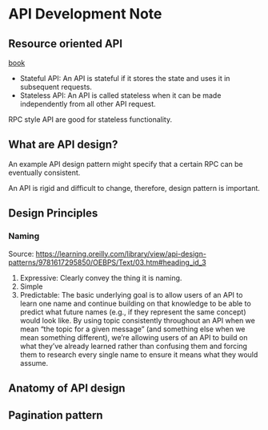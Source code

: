 # API Development Note

## Resource oriented API

[book](https://learning.oreilly.com/library/view/api-design-patterns/9781617295850/OEBPS/Text/01.htm#heading_id_5a)

- Stateful API: An API is stateful if it stores the state and uses it in
subsequent requests.
- Stateless API: An API is called stateless when it can be made independently
from all other API request.

RPC style API are good for stateless functionality.


## What are API design?

An example API design pattern might specify that a certain RPC can be eventually
consistent.

An API is rigid and difficult to change, therefore, design pattern is important.

## Design Principles

### Naming

Source: https://learning.oreilly.com/library/view/api-design-patterns/9781617295850/OEBPS/Text/03.htm#heading_id_3

1. Expressive: Clearly convey the thing it is naming.
2. Simple
3. Predictable: The basic underlying goal is to allow users of an API to learn
   one name and continue building on that knowledge to be able to predict what
   future names (e.g., if they represent the same concept) would look like. By
   using topic consistently throughout an API when we mean “the topic for a
   given message” (and something else when we mean something different), we’re
   allowing users of an API to build on what they’ve already learned rather than
   confusing them and forcing them to research every single name to ensure it
   means what they would assume.


## Anatomy of API design

## Pagination pattern






